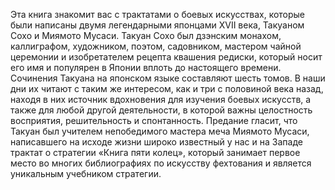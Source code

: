 <!--2025-05-10 12:56:15--><!--pdate:2013-01-15T00:00:00+00:00-->
Эта книга знакомит вас с трактатами о боевых искусствах, которые были написаны двумя легендарными японцами XVII века, Такуаном Сохо и Миямото Мусаси. Такуан Сохо был дзэнским монахом, каллиграфом, художником, поэтом, садовником, мастером чайной церемонии и изобретателем рецепта квашения редиски, который носит его имя и популярен в Японии вплоть до настоящего времени. Сочинения Такуана на японском языке составляют шесть томов. В наши дни их читают с таким же интересом, как и три с половиной века назад, находя в них источник вдохновения для изучения боевых искусств, а также для любой другой деятельности, в которой важны целостность восприятия, решительность и спонтанность. Предание гласит, что Такуан был учителем непобедимого мастера меча Миямото Мусаси, написавшего на исходе жизни широко известный у нас и на Западе трактат о стратегии «Книга пяти колец», который занимает первое место во многих библиографиях по искусству фехтования и является уникальным учебником стратегии.